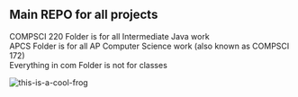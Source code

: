 ## Main REPO for all projects

COMPSCI 220 Folder is for all Intermediate Java work<br>
APCS Folder is for all AP Computer Science work (also known as COMPSCI 172)<br>
Everything in com Folder is not for classes<br>

![this-is-a-cool-frog](https://user-images.githubusercontent.com/94502545/151381862-ac03cac2-a210-48f5-aef6-1a143cf8eff5.jpg)